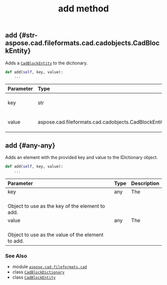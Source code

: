 ﻿---
title: add method
second_title: Aspose.CAD for Python via .NET API References
description: 
type: docs
weight: 20
url: /aspose.cad.fileformats.cad/cadblockdictionary/add/
is_root: false
---

## add {#str-aspose.cad.fileformats.cad.cadobjects.CadBlockEntity}

Adds a [`CadBlockEntity`](/cad/python-net/aspose.cad.fileformats.cad.cadobjects/cadblockentity) to the dictionary.



```python
def add(self, key, value):
    ...
```


| Parameter | Type | Description |
| :- | :- | :- |
| key | str | The [`CadBlockEntity`](/cad/python-net/aspose.cad.fileformats.cad.cadobjects/cadblockentity) key. |
| value | aspose.cad.fileformats.cad.cadobjects.CadBlockEntity | The [`CadBlockEntity`](/cad/python-net/aspose.cad.fileformats.cad.cadobjects/cadblockentity) to add. |


## add {#any-any}

Adds an element with the provided key and value to the 
IDictionary object.



```python
def add(self, key, value):
    ...
```


| Parameter | Type | Description |
| :- | :- | :- |
| key | any | The <br/>Object to use as the key of the element to add. |
| value | any | The <br/>Object to use as the value of the element to add. |



### See Also
* module [`aspose.cad.fileformats.cad`](../../)
* class [`CadBlockDictionary`](/cad/python-net/aspose.cad.fileformats.cad/cadblockdictionary)
* class [`CadBlockEntity`](/cad/python-net/aspose.cad.fileformats.cad.cadobjects/cadblockentity)
